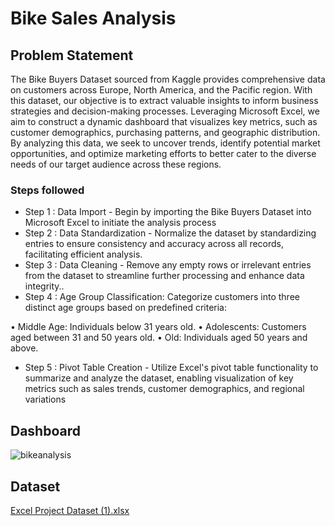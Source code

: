 # Bike Sales Analysis

## Problem Statement
The Bike Buyers Dataset sourced from Kaggle provides comprehensive data on customers across Europe, North America, and the Pacific region. With this dataset, our objective is to extract valuable insights to inform business strategies and decision-making processes. Leveraging Microsoft Excel, we aim to construct a dynamic dashboard that visualizes key metrics, such as customer demographics, purchasing patterns, and geographic distribution. By analyzing this data, we seek to uncover trends, identify potential market opportunities, and optimize marketing efforts to better cater to the diverse needs of our target audience across these regions.


### Steps followed 

- Step 1 : Data Import - Begin by importing the Bike Buyers Dataset into Microsoft Excel to initiate the analysis process
- Step 2 : Data Standardization - Normalize the dataset by standardizing entries to ensure consistency and accuracy across all records, facilitating efficient analysis.
- Step 3 : Data Cleaning - Remove any empty rows or irrelevant entries from the dataset to streamline further processing and enhance data integrity..
- Step 4 : Age Group Classification: Categorize customers into three distinct age groups based on predefined criteria:

• Middle Age: Individuals below 31 years old.
• Adolescents: Customers aged between 31 and 50 years old.
• Old: Individuals aged 50 years and above.

- Step 5 : Pivot Table Creation - Utilize Excel's pivot table functionality to summarize and analyze the dataset, enabling visualization of key metrics such as sales trends, customer demographics, and regional variations

## Dashboard 
![bikeanalysis](https://github.com/Gayatrijadhav30/Excel_Project---Bike_Sales/assets/147386271/fa7053af-3a8d-4a39-b671-f9b8e1bd92b1)

## Dataset
[Excel Project Dataset (1).xlsx](https://github.com/Gayatrijadhav30/Excel_Project---Bike_Sales/files/14611721/Excel.Project.Dataset.1.xlsx)

